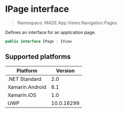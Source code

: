 # IPage interface

> Namespace: MADE.App.Views.Navigation.Pages

Defines an interface for an application page.

```csharp
public interface IPage : IView
```

## Supported platforms

| Platform | Version |
| --- | --- |
| .NET Standard | 2.0 |
| Xamarin.Android | 8.1 |
| Xamarin.iOS  | 1.0 |
| UWP | 10.0.16299 | 
